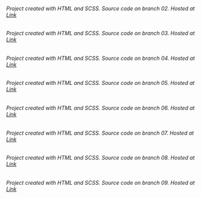 ###### Project created with HTML and SCSS. Source code on branch 02. Hosted at [Link](https://gorgeous-tanuki-8c3780.netlify.app/)

###### Project created with HTML and SCSS. Source code on branch 03. Hosted at [Link](https://647e393faf33ac11b1e1cf1c--verdant-melomakarona-4f3117.netlify.app/)

###### Project created with HTML and SCSS. Source code on branch 04. Hosted at [Link](https://zesty-hamster-b67e03.netlify.app/)

###### Project created with HTML and SCSS. Source code on branch 05. Hosted at [Link](https://64947a9367314a4daa83e2d4--glittering-chebakia-e8e1af.netlify.app/)

###### Project created with HTML and SCSS. Source code on branch 06. Hosted at [Link](https://64a30b1fac33f73d5dfd4808--stirring-unicorn-c60a22.netlify.app/)

###### Project created with HTML and SCSS. Source code on branch 07. Hosted at [Link](https://leafy-monstera-8db377.netlify.app/)

###### Project created with HTML and SCSS. Source code on branch 08. Hosted at [Link](https://64c164ff501a66339a3f0b52--cozy-pastelito-e1f2cf.netlify.app/)

###### Project created with HTML and SCSS. Source code on branch 09. Hosted at [Link](https://64da66b087b44b0e3680f74e--tiny-douhua-537828.netlify.app/)
